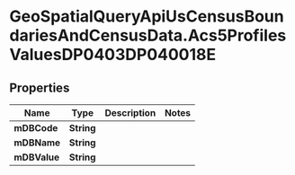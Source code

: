 # GeoSpatialQueryApiUsCensusBoundariesAndCensusData.Acs5ProfilesValuesDP0403DP040018E

## Properties

Name | Type | Description | Notes
------------ | ------------- | ------------- | -------------
**mDBCode** | **String** |  | 
**mDBName** | **String** |  | 
**mDBValue** | **String** |  | 


